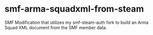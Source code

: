 # smf-arma-squadxml-from-steam
SMF Modification that utilizes my smf-steam-auth fork to build an Arma Squad XML document from the SMF member data.

